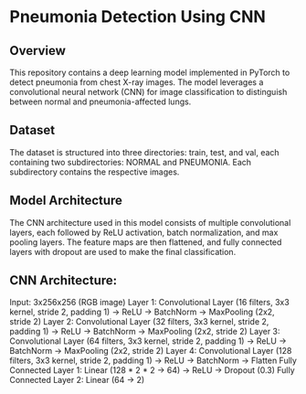# Pneumonia Detection Using CNN

## Overview

This repository contains a deep learning model implemented in PyTorch to detect pneumonia from chest X-ray images. The model leverages a convolutional neural network (CNN) for image classification to distinguish between normal and pneumonia-affected lungs.

## Dataset

The dataset is structured into three directories: train, test, and val, each containing two subdirectories: NORMAL and PNEUMONIA. Each subdirectory contains the respective images.

## Model Architecture

The CNN architecture used in this model consists of multiple convolutional layers, each followed by ReLU activation, batch normalization, and max pooling layers. The feature maps are then flattened, and fully connected layers with dropout are used to make the final classification.

## CNN Architecture:
Input: 3x256x256 (RGB image)
Layer 1: Convolutional Layer (16 filters, 3x3 kernel, stride 2, padding 1) -> ReLU -> BatchNorm -> MaxPooling (2x2, stride 2)
Layer 2: Convolutional Layer (32 filters, 3x3 kernel, stride 2, padding 1) -> ReLU -> BatchNorm -> MaxPooling (2x2, stride 2)
Layer 3: Convolutional Layer (64 filters, 3x3 kernel, stride 2, padding 1) -> ReLU -> BatchNorm -> MaxPooling (2x2, stride 2)
Layer 4: Convolutional Layer (128 filters, 3x3 kernel, stride 2, padding 1) -> ReLU -> BatchNorm -> Flatten
Fully Connected Layer 1: Linear (128 * 2 * 2 -> 64) -> ReLU -> Dropout (0.3)
Fully Connected Layer 2: Linear (64 -> 2)

